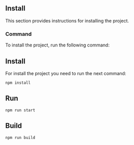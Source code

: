 ## Install

This section provides instructions for installing the project.

### Command

To install the project, run the following command:

## Install
For install the project you need to run the next command:

`npm install`

## Run

`npm run start`

## Build

`npm run build`